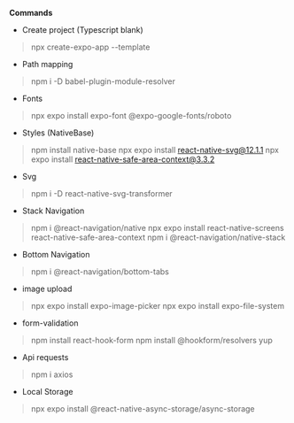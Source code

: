**Commands**

- Create project (Typescript blank)
> npx create-expo-app --template

- Path mapping
> npm i -D babel-plugin-module-resolver

- Fonts
> npx expo install expo-font @expo-google-fonts/roboto

- Styles (NativeBase)
> npm install native-base
> npx expo install react-native-svg@12.1.1
> npx expo install react-native-safe-area-context@3.3.2

- Svg
> npm i -D react-native-svg-transformer

- Stack Navigation
> npm i @react-navigation/native
> npx expo install react-native-screens react-native-safe-area-context
> npm i @react-navigation/native-stack

- Bottom Navigation
> npm i @react-navigation/bottom-tabs

- image upload
> npx expo install expo-image-picker
> npx expo install expo-file-system

- form-validation
> npm install react-hook-form
> npm install @hookform/resolvers yup

- Api requests
> npm i axios

- Local Storage
> npx expo install @react-native-async-storage/async-storage